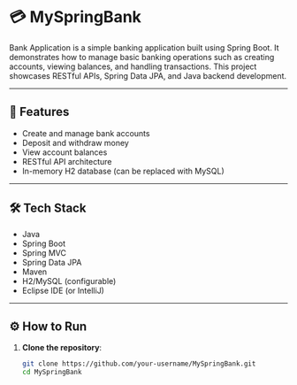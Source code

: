 # 💳 MySpringBank

Bank Application is a simple banking application built using Spring Boot. It demonstrates how to manage basic banking operations such as creating accounts, viewing balances, and handling transactions. This project showcases RESTful APIs, Spring Data JPA, and Java backend development.

---

## 🚀 Features

- Create and manage bank accounts
- Deposit and withdraw money
- View account balances
- RESTful API architecture
- In-memory H2 database (can be replaced with MySQL)

---

## 🛠️ Tech Stack

- Java
- Spring Boot
- Spring MVC
- Spring Data JPA
- Maven
- H2/MySQL (configurable)
- Eclipse IDE (or IntelliJ)

---

## ⚙️ How to Run

1. **Clone the repository**:
   ```bash
   git clone https://github.com/your-username/MySpringBank.git
   cd MySpringBank
